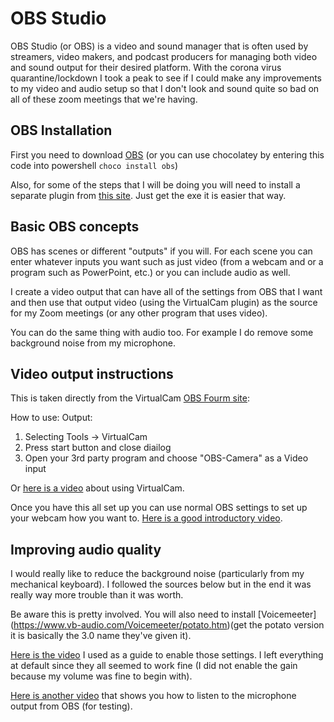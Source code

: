 # OBS Studio

OBS Studio (or OBS) is a video and sound manager that is often used by streamers, video makers, and podcast producers for managing both video and sound output for their desired platform. With the corona virus quarantine/lockdown I took a peak to see if I could make any improvements to my video and audio setup so that I don't look and sound quite so bad on all of these zoom meetings that we're having.

## OBS Installation

First you need to download [OBS](https://obsproject.com/) (or you can use chocolatey by entering this code into powershell `choco install obs`)

Also, for some of the steps that I will be doing you will need to install a separate plugin from [this site](https://github.com/CatxFish/obs-virtual-cam/releases). Just get the exe it is easier that way.

## Basic OBS concepts

OBS has scenes or different "outputs" if you will. For each scene you can enter whatever inputs you want such as just video (from a webcam and or a program such as PowerPoint, etc.) or you can include audio as well.

I create a video output that can have all of the settings from OBS that I want and then use that output video (using the VirtualCam plugin) as the source for my Zoom meetings (or any other program that uses video).

You can do the same thing with audio too. For example I do remove some background noise from my microphone.

## Video output instructions

This is taken directly from the VirtualCam [OBS Fourm site](https://obsproject.com/forum/resources/obs-virtualcam.539/):

How to use:
Output:
1. Selecting Tools -> VirtualCam
2. Press start button and close diailog
3. Open your 3rd party program and choose "OBS-Camera" as a Video input

Or [here is a video](https://www.youtube.com/watch?v=IT871dHHZRU) about using VirtualCam.

Once you have this all set up you can use normal OBS settings to set up your webcam how you want to. [Here is a good introductory video](https://www.youtube.com/watch?v=r7teWxV5BCE).

## Improving audio quality

I would really like to reduce the background noise (particularly from my mechanical keyboard). I followed the sources below but in the end it was really way more trouble than it was worth.

Be aware this is pretty involved. You will also need to install [Voicemeeter] (https://www.vb-audio.com/Voicemeeter/potato.htm)(get the potato version it is basically the 3.0 name they've given it).

[Here is the video](https://www.youtube.com/watch?v=noqKxopwp74) I used as a guide to enable those settings. I left everything at default since they all seemed to work fine (I did not enable the gain because my volume was fine to begin with).

[Here is another video](https://www.bing.com/videos/search?q=listen+to+mic+through+obs&view=detail&mid=98DC86C40ADFCE6494ED98DC86C40ADFCE6494ED&FORM=VIRE) that shows you how to listen to the microphone output from OBS (for testing).